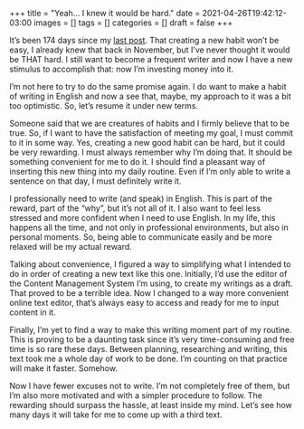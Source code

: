 +++
title = "Yeah... I knew it would be hard."
date = 2021-04-26T19:42:12-03:00
images = []
tags = []
categories = []
draft = false
+++

It’s been 174 days since my [last post](https://wonderful-volhard-931295.netlify.app/posts/lets-create-a-habit/). That creating a new habit won’t be easy, I already knew that back in November, but I’ve never thought it would be THAT hard. I still want to become a frequent writer and now I have a new stimulus to accomplish that: now I’m investing money into it.

I’m not here to try to do the same promise again. I do want to make a habit of writing in English and now a see that, maybe, my approach to it was a bit too optimistic. So, let’s resume it under new terms.

Someone said that we are creatures of habits and I firmly believe that to be true. So, if I want to have the satisfaction of meeting my goal, I must commit to it in some way. Yes, creating a new good habit can be hard, but it could be very rewarding. I must always remember why I’m doing that. It should be something convenient for me to do it. I should find a pleasant way of inserting this new thing into my daily routine. Even if I’m only able to write a sentence on that day, I must definitely write it.

I professionally need to write (and speak) in English. This is part of the reward, part of the “why”, but it’s not all of it. I also want to feel less stressed and more confident when I need to use English. In my life, this happens all the time, and not only in professional environments, but also in personal moments. So, being able to communicate easily and be more relaxed will be my actual reward.

Talking about convenience, I figured a way to simplifying what I intended to do in order of creating a new text like this one. Initially, I’d use the editor of the Content Management System I’m using, to create my writings as a draft. That proved to be a terrible idea. Now I changed to a way more convenient online text editor, that’s always easy to access and ready for me to input content in it.

Finally, I’m yet to find a way to make this writing moment part of my routine. This is proving to be a daunting task since it’s very time-consuming and free time is so rare these days. Between planning, researching and writing, this text took me a whole day of work to be done. I’m counting on that practice will make it faster. Somehow.

Now I have fewer excuses not to write. I’m not completely free of them, but I’m also more motivated and with a simpler procedure to follow. The rewarding should surpass the hassle, at least inside my mind. Let’s see how many days it will take for me to come up with a third text.
